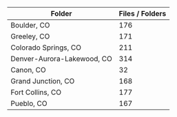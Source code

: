 | Folder                     |   Files / Folders |
|----------------------------|-------------------|
| Boulder, CO                |               176 |
| Greeley, CO                |               171 |
| Colorado Springs, CO       |               211 |
| Denver-Aurora-Lakewood, CO |               314 |
| Canon, CO                  |                32 |
| Grand Junction, CO         |               168 |
| Fort Collins, CO           |               177 |
| Pueblo, CO                 |               167 |